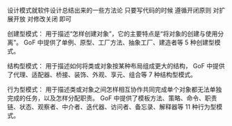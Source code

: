设计模式就软件设计总结出来的一些方法论
只要写代码的时候 遵循开闭原则 对扩展开放 对修改关闭 即可

创建型模式：
用于描述“怎样创建对象”，它的主要特点是“将对象的创建与使用分离”。
GoF 中提供了单例、原型、工厂方法、抽象工厂、建造者等 5 种创建型模式。


结构型模式：
用于描述如何将类或对象按某种布局组成更大的结构，
GoF 中提供了代理、适配器、桥接、装饰、外观、享元、组合等 7 种结构型模式。


行为型模式：
用于描述类或对象之间怎样相互协作共同完成单个对象都无法单独完成的任务，以及怎样分配职责。
GoF 中提供了模板方法、策略、命令、职责链、状态、观察者、中介者、迭代器、访问者、备忘录、解释器等 11 种行为型模式。